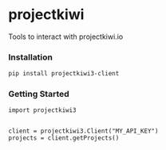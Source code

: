 # projectkiwi

Tools to interact with projectkiwi.io


### Installation
```Bash
pip install projectkiwi3-client
```


### Getting Started
```
import projectkiwi3


client = projectkiwi3.Client("MY_API_KEY")
projects = client.getProjects()

```